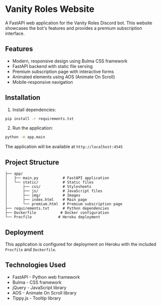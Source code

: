 # Vanity Roles Website

A FastAPI web application for the Vanity Roles Discord bot. This website showcases the bot's features and provides a premium subscription interface.

## Features

- Modern, responsive design using Bulma CSS framework
- FastAPI backend with static file serving
- Premium subscription page with interactive forms
- Animated elements using AOS (Animate On Scroll)
- Mobile-responsive navigation

## Installation

1. Install dependencies:
```bash
pip install -r requirements.txt
```

2. Run the application:
```bash
python -m app.main
```

The application will be available at `http://localhost:4545`

## Project Structure

```
├── app/
│   ├── main.py           # FastAPI application
│   └── static/           # Static files
│       ├── css/          # Stylesheets
│       ├── js/           # JavaScript files
│       ├── img/          # Images
│       ├── index.html    # Main page
│       └── premium.html  # Premium subscription page
├── requirements.txt      # Python dependencies
├── Dockerfile           # Docker configuration
└── Procfile            # Heroku deployment
```

## Deployment

This application is configured for deployment on Heroku with the included `Procfile` and `Dockerfile`.

## Technologies Used

- FastAPI - Python web framework
- Bulma - CSS framework
- jQuery - JavaScript library
- AOS - Animate On Scroll library
- Tippy.js - Tooltip library
